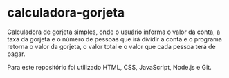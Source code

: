 # calculadora-gorjeta
Calculadora de gorjeta simples, onde o usuário informa o valor da conta, a taxa da gorjeta e o número de pessoas que irá dividir a conta e o programa retorna o valor da gorjeta, o valor total e o valor que cada pessoa terá de pagar. 

Para este repositório foi utilizado HTML, CSS, JavaScript, Node.js e Git. 
